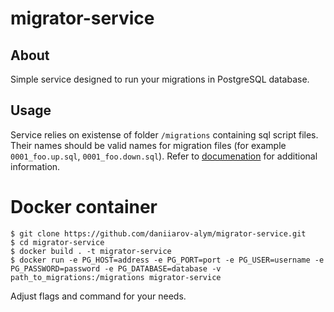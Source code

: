 # migrator-service

## About

Simple service designed to run your migrations in PostgreSQL database.

## Usage

Service relies on existense of folder `/migrations` containing sql script files. Their names should be valid names for migration files
(for example `0001_foo.up.sql`, `0001_foo.down.sql`). Refer to [documenation](https://github.com/golang-migrate/migrate/blob/master/MIGRATIONS.md)
for additional information.

# Docker container

```
$ git clone https://github.com/daniiarov-alym/migrator-service.git
$ cd migrator-service
$ docker build . -t migrator-service
$ docker run -e PG_HOST=address -e PG_PORT=port -e PG_USER=username -e PG_PASSWORD=password -e PG_DATABASE=database -v path_to_migrations:/migrations migrator-service
```

Adjust flags and command for your needs.
